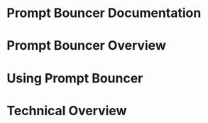 # Prompt Bouncer Documentation



# Prompt Bouncer Overview

# Using Prompt Bouncer


# Technical Overview